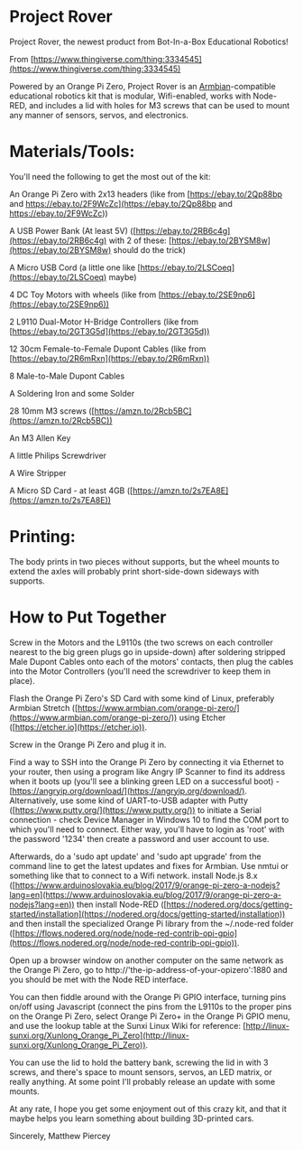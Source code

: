 # Project Rover
Project Rover, the newest product from Bot-In-a-Box Educational Robotics!

<a href="https://botinabox.ca/wp-content/uploads/2019/03/project-rover-logo.png" align="center"></a>


From [https://www.thingiverse.com/thing:3334545](https://www.thingiverse.com/thing:3334545)

Powered by an Orange Pi Zero, Project Rover is an [Armbian](https://github.com/armbian)-compatible educational robotics kit that is modular, Wifi-enabled, works with Node-RED, and includes a lid with holes for M3 screws that can be used to mount any manner of sensors, servos, and electronics. 

# Materials/Tools:

You'll need the following to get the most out of the kit:

An Orange Pi Zero with 2x13 headers (like from [https://ebay.to/2Qp88bp and https://ebay.to/2F9WcZc](https://ebay.to/2Qp88bp and https://ebay.to/2F9WcZc))

A USB Power Bank (At least 5V) ([https://ebay.to/2RB6c4g](https://ebay.to/2RB6c4g) with 2 of these: [https://ebay.to/2BYSM8w](https://ebay.to/2BYSM8w) should do the trick)

A Micro USB Cord (a little one like [https://ebay.to/2LSCoeq](https://ebay.to/2LSCoeq) maybe)

4 DC Toy Motors with wheels (like from [https://ebay.to/2SE9np6](https://ebay.to/2SE9np6))

2 L9110 Dual-Motor H-Bridge Controllers (like from [https://ebay.to/2GT3G5d](https://ebay.to/2GT3G5d))

12 30cm Female-to-Female Dupont Cables (like from [https://ebay.to/2R6mRxn](https://ebay.to/2R6mRxn))

8 Male-to-Male Dupont Cables

A Soldering Iron and some Solder

28 10mm M3 screws ([https://amzn.to/2Rcb5BC](https://amzn.to/2Rcb5BC))

An M3 Allen Key

A little Philips Screwdriver

A Wire Stripper

A Micro SD Card - at least 4GB ([https://amzn.to/2s7EA8E](https://amzn.to/2s7EA8E))

# Printing:

The body prints in two pieces without supports, but the wheel mounts to extend the axles will probably print short-side-down sideways with supports.

# How to Put Together

Screw in the Motors and the L9110s (the two screws on each controller nearest to the big green plugs go in upside-down) after soldering stripped Male Dupont Cables onto each of the motors' contacts, then plug the cables into the Motor Controllers (you'll need the screwdriver to keep them in place).

Flash the Orange Pi Zero's SD Card with some kind of Linux, preferably Armbian Stretch ([https://www.armbian.com/orange-pi-zero/](https://www.armbian.com/orange-pi-zero/)) using Etcher ([https://etcher.io](https://etcher.io)).

Screw in the Orange Pi Zero and plug it in.

Find a way to SSH into the Orange Pi Zero by connecting it via Ethernet to your router, then using a program like Angry IP Scanner to find its address when it boots up (you'll see a blinking green LED on a successful boot) - [https://angryip.org/download/](https://angryip.org/download/). Alternatively, use some kind of UART-to-USB adapter with Putty ([https://www.putty.org/](https://www.putty.org/)) to initiate a Serial connection - check Device Manager in Windows 10 to find the COM port to which you'll need to connect. Either way, you'll have to login as 'root' with the password '1234' then create a password and user account to use.

Afterwards, do a 'sudo apt update' and 'sudo apt upgrade' from the command line to get the latest updates and fixes for Armbian. Use nmtui or something like that to connect to a Wifi network. install Node.js 8.x ([https://www.arduinoslovakia.eu/blog/2017/9/orange-pi-zero-a-nodejs?lang=en](https://www.arduinoslovakia.eu/blog/2017/9/orange-pi-zero-a-nodejs?lang=en)) then install Node-RED ([https://nodered.org/docs/getting-started/installation](https://nodered.org/docs/getting-started/installation)) and then install the specialized Orange Pi library from the ~/.node-red folder ([https://flows.nodered.org/node/node-red-contrib-opi-gpio](https://flows.nodered.org/node/node-red-contrib-opi-gpio)).

Open up a browser window on another computer on the same network as the Orange Pi Zero, go to http://'the-ip-address-of-your-opizero':1880 and you should be met with the Node RED interface.

You can then fiddle around with the Orange Pi GPIO interface, turning pins on/off using Javascript (connect the pins from the L9110s to the proper pins on the Orange Pi Zero, select Orange Pi Zero+ in the Orange Pi GPIO menu, and use the lookup table at the Sunxi Linux Wiki for reference: [http://linux-sunxi.org/Xunlong_Orange_Pi_Zero](http://linux-sunxi.org/Xunlong_Orange_Pi_Zero)).

You can use the lid to hold the battery bank, screwing the lid in with 3 screws,
and there's space to mount sensors, servos, an LED matrix, or really anything. At some point I'll probably release an update with some mounts.

At any rate, I hope you get some enjoyment out of this crazy kit, and that it maybe helps you learn something about building 3D-printed cars.

Sincerely, Matthew Piercey
